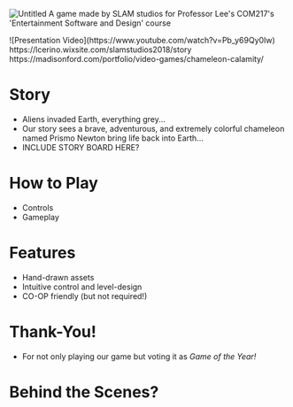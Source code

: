 ![Untitled](https://user-images.githubusercontent.com/50145793/133508572-175cfb69-1631-4480-bd73-e78b9a1c2c7b.png)
A game made by SLAM studios for Professor Lee's COM217's 'Entertainment Software and Design' course

<embed video somewhere>
![Presentation Video](https://www.youtube.com/watch?v=Pb_y69Qy0Iw)
https://lcerino.wixsite.com/slamstudios2018/story
https://madisonford.com/portfolio/video-games/chameleon-calamity/

# Story
- Aliens invaded Earth, everything grey...
- Our story sees a brave, adventurous, and extremely colorful chameleon named Prismo Newton bring life back into Earth...
- INCLUDE STORY BOARD HERE?
# How to Play
- Controls
- Gameplay
# Features
- Hand-drawn assets
- Intuitive control and level-design
- CO-OP friendly (but not required!)
# Thank-You!
- For not only playing our game but voting it as _Game of the Year!_
# Behind the Scenes?
